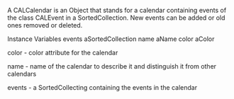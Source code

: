 A CALCalendar is an Object that stands for a calendar containing events of the class CALEvent in a SortedCollection. New events can be added or old ones removed or deleted.

Instance Variables
	events					aSortedCollection
	name					aName
	color 					aColor

color
	- color attribute for the calendar

name
	- name of the calendar to describe it and distinguish it from other calendars 

events 
	- a SortedCollecting containing the events in the calendar